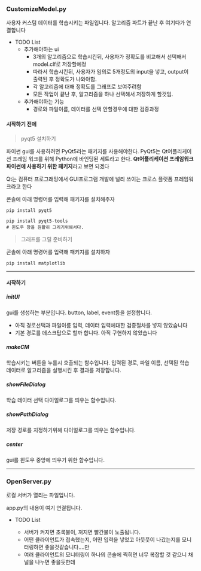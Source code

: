 ### CustomizeModel.py

사용자 커스텀 데이터를 학습시키는 파일입니다.
알고리즘 파트가 끝난 후 여기다가 연결합니다

- TODO List
  - 추가해야하는 ui
    - 3개의 알고리즘으로 학습시킨뒤, 사용자가 정확도를 비교해서 선택해서 model.clf로 저장할예정
    - 따라서 학습시킨뒤, 사용자가 임의로 5개정도의 input을 넣고, output이 출력된 후 정확도가 나와야함.
    - 각 알고리즘에 대해 정확도를 그래프로 보여주려함
    - 모든 작업이 끝난 후, 알고리즘을 하나 선택해서 저장하게 할것임.
  - 추가해야하는 기능
    - 경로와 파일이름, 데이터를 선택 안할경우에 대한 검증과정



#### 시작하기 전에

> pyqt5 설치하기

파이썬 gui를 사용하려면 PyQt5라는 패키지를 사용해야한다. PyQt5는 Qt어플리케이션 프레임 워크를 위해 Python에 바인딩된 세트라고 한다. **Qt어플리케이션 프레임워크 파이썬에 사용하기 위한 패키지**라고 보면 되겠다

Qt는 컴퓨터 프로그래밍에서 GUI프로그램 개발에 널리 쓰이는 크로스 플랫폼 프레임워크라고 한다

콘솔에 아래 명령어를 입력해 패키지를 설치해주자

```consol
pip install pyqt5
```

```
pip install pyqt5-tools
# 윈도우 창을 원활히 그리기위해서다.
```





> 그래프를 그릴 준비하기

콘솔에 아래 명령어를 입력해 패키지를 설치하자

```
pip install matplotlib
```





---

#### 시작하기

##### initUI

gui를 생성하는 부분입니다.
button, label, event등을 설정합니다.

- 아직 경로선택과 파일이름 입력, 데이터 입력에대한 검증절차를 넣지 않았습니다
- 기본 경로를 데스크탑으로 할까 합니다. 아직 구현하지 않았습니다



##### makeCM

학습시키는 버튼을 누를시 호출되는 함수입니다.
입력된 경로, 파일 이름, 선택된 학습 데이터로 알고리즘을 실행시킨 후 결과를 저장합니다.



##### showFileDialog

학습 데이터 선택 다이얼로그를 띄우는 함수입니다.



##### showPathDialog

저장 경로를 지정하기위해 다이얼로그를 띄우는 함수입니다.



##### center

gui를 윈도우 중앙에 띄우기 위한 함수입니다.



---

### OpenServer.py

로컬 서버가 열리는 파일입니다.

app.py의 내용이 여기 연결됩니다.

- TODO List

  - 서버가 켜지면 초록불이, 꺼지면 빨간불이 노출됩니다.
  - 어떤 클라이언트가 접속했는지, 어떤 입력을 넣었고 아웃풋이 나갔는지를 모니터링하면 좋을것같습니다....만
  - 여러 클라이언트의 모니터링이 하나의 콘솔에 찍히면 너무 복잡할 것 같으니 채널을 나누면 좋을듯한데

  